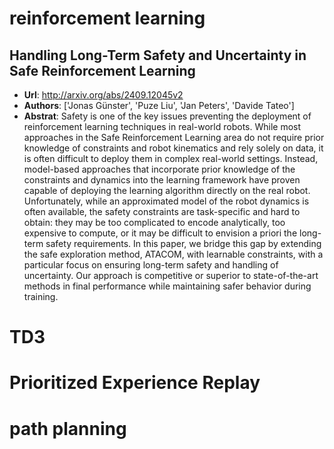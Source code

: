 # reinforcement learning
## Handling Long-Term Safety and Uncertainty in Safe Reinforcement Learning
- **Url**: http://arxiv.org/abs/2409.12045v2
- **Authors**: ['Jonas Günster', 'Puze Liu', 'Jan Peters', 'Davide Tateo']
- **Abstrat**: Safety is one of the key issues preventing the deployment of reinforcement learning techniques in real-world robots. While most approaches in the Safe Reinforcement Learning area do not require prior knowledge of constraints and robot kinematics and rely solely on data, it is often difficult to deploy them in complex real-world settings. Instead, model-based approaches that incorporate prior knowledge of the constraints and dynamics into the learning framework have proven capable of deploying the learning algorithm directly on the real robot. Unfortunately, while an approximated model of the robot dynamics is often available, the safety constraints are task-specific and hard to obtain: they may be too complicated to encode analytically, too expensive to compute, or it may be difficult to envision a priori the long-term safety requirements. In this paper, we bridge this gap by extending the safe exploration method, ATACOM, with learnable constraints, with a particular focus on ensuring long-term safety and handling of uncertainty. Our approach is competitive or superior to state-of-the-art methods in final performance while maintaining safer behavior during training.





# TD3
# Prioritized Experience Replay
# path planning
